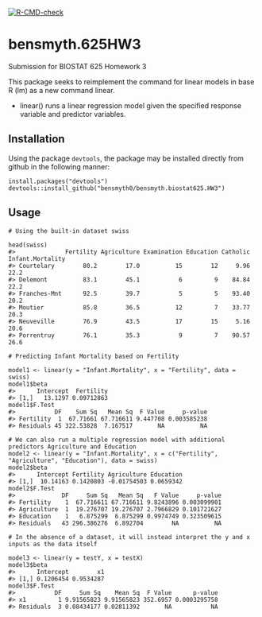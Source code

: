 <!-- badges: start -->
[![R-CMD-check](https://github.com/bensmyth0/bensmyth.biostat625.HW3/actions/workflows/R-CMD-check.yaml/badge.svg)](https://github.com/bensmyth0/bensmyth.biostat625.HW3/actions/workflows/R-CMD-check.yaml)
<!-- badges: end -->

# bensmyth.625HW3
Submission for BIOSTAT 625 Homework 3

This package seeks to reimplement the command for linear models in base R (lm) as a new command linear.
* linear() runs a linear regression model given the specified response variable and predictor variables.

## Installation
Using the package `devtools`, the package may be installed directly from github in the following manner:

```{r}
install.packages("devtools")
devtools::install_github("bensmyth0/bensmyth.biostat625.HW3")
```
## Usage
```{r}
# Using the built-in dataset swiss

head(swiss)
#>              Fertility Agriculture Examination Education Catholic Infant.Mortality
#> Courtelary        80.2        17.0          15        12     9.96             22.2
#> Delemont          83.1        45.1           6         9    84.84             22.2
#> Franches-Mnt      92.5        39.7           5         5    93.40             20.2
#> Moutier           85.8        36.5          12         7    33.77             20.3
#> Neuveville        76.9        43.5          17        15     5.16             20.6
#> Porrentruy        76.1        35.3           9         7    90.57             26.6

# Predicting Infant Mortality based on Fertility

model1 <- linear(y = "Infant.Mortality", x = "Fertility", data = swiss)
model1$beta
#>      Intercept  Fertility
#> [1,]   13.1297 0.09712863
model1$F.Test
#>           DF    Sum Sq   Mean Sq  F Value     p-value
#> Fertility  1  67.71661 67.716611 9.447708 0.003585238
#> Residuals 45 322.53828  7.167517       NA          NA

# We can also run a multiple regression model with additional predictors Agriculture and Education
model2 <- linear(y = "Infant.Mortality", x = c("Fertility", "Agriculture", "Education"), data = swiss)
model2$beta
#>      Intercept Fertility Agriculture Education
#> [1,]  10.14163 0.1420803 -0.01754503 0.0659342
model2$F.Test
#>             DF     Sum Sq   Mean Sq   F Value     p-value
#> Fertility    1  67.716611 67.716611 9.8243896 0.003099901
#> Agriculture  1  19.276707 19.276707 2.7966829 0.101721627
#> Education    1   6.875299  6.875299 0.9974749 0.323509615
#> Residuals   43 296.386276  6.892704        NA          NA

# In the absence of a dataset, it will instead interpret the y and x inputs as the data itself

model3 <- linear(y = testY, x = testX)
model3$beta
#>      Intercept        x1
#> [1,] 0.1206454 0.9534287
model3$F.Test
#>           DF     Sum Sq    Mean Sq  F Value      p-value
#> x1         1 9.91565823 9.91565823 352.6957 0.0003295758
#> Residuals  3 0.08434177 0.02811392       NA           NA

```
